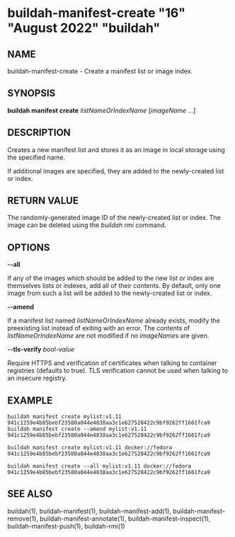 # buildah-manifest-create "16" "August 2022" "buildah"

## NAME

buildah\-manifest\-create - Create a manifest list or image index.

## SYNOPSIS

**buildah manifest create** *listNameOrIndexName* [*imageName* ...]

## DESCRIPTION

Creates a new manifest list and stores it as an image in local storage using
the specified name.

If additional images are specified, they are added to the newly-created list or
index.

## RETURN VALUE

The randomly-generated image ID of the newly-created list or index.  The image
can be deleted using the *buildah rmi* command.

## OPTIONS

**--all**

If any of the images which should be added to the new list or index are
themselves lists or indexes, add all of their contents.  By default, only one
image from such a list will be added to the newly-created list or index.

**--amend**

If a manifest list named *listNameOrIndexName* already exists, modify the
preexisting list instead of exiting with an error.  The contents of
*listNameOrIndexName* are not modified if no *imageName*s are given.

**--tls-verify** *bool-value*

Require HTTPS and verification of certificates when talking to container registries (defaults to true).  TLS verification cannot be used when talking to an insecure registry.

## EXAMPLE

```
buildah manifest create mylist:v1.11
941c1259e4b85bebf23580a044e4838aa3c1e627528422c9bf9262ff1661fca9
buildah manifest create --amend mylist:v1.11
941c1259e4b85bebf23580a044e4838aa3c1e627528422c9bf9262ff1661fca9
```

```
buildah manifest create mylist:v1.11 docker://fedora
941c1259e4b85bebf23580a044e4838aa3c1e627528422c9bf9262ff1661fca9
```

```
buildah manifest create --all mylist:v1.11 docker://fedora
941c1259e4b85bebf23580a044e4838aa3c1e627528422c9bf9262ff1661fca9
```

## SEE ALSO
buildah(1), buildah-manifest(1), buildah-manifest-add(1), buildah-manifest-remove(1), buildah-manifest-annotate(1), buildah-manifest-inspect(1), buildah-manifest-push(1), buildah-rmi(1)
